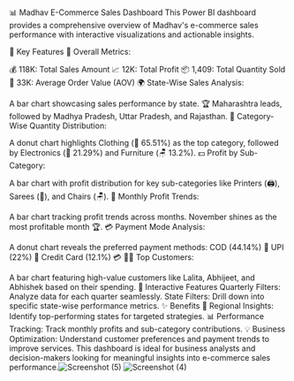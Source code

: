 📊 Madhav E-Commerce Sales Dashboard
This Power BI dashboard provides a comprehensive overview of Madhav's e-commerce sales performance with interactive visualizations and actionable insights.

🔑 Key Features
🚀 Overall Metrics:

💰 118K: Total Sales Amount
📈 12K: Total Profit
📦 1,409: Total Quantity Sold
🛒 33K: Average Order Value (AOV)
🌍 State-Wise Sales Analysis:

A bar chart showcasing sales performance by state.
🏆 Maharashtra leads, followed by Madhya Pradesh, Uttar Pradesh, and Rajasthan.
📂 Category-Wise Quantity Distribution:

A donut chart highlights Clothing (👗 65.51%) as the top category, followed by Electronics (📱 21.29%) and Furniture (🪑 13.2%).
💵 Profit by Sub-Category:

A bar chart with profit distribution for key sub-categories like Printers (🖨️), Sarees (👚), and Chairs (🪑).
📅 Monthly Profit Trends:

A bar chart tracking profit trends across months.
November shines as the most profitable month 🏆.
💳 Payment Mode Analysis:

A donut chart reveals the preferred payment methods:
COD (44.14%) 🚚
UPI (22%) 📲
Credit Card (12.1%) 💳
🙋‍♂️ Top Customers:

A bar chart featuring high-value customers like Lalita, Abhijeet, and Abhishek based on their spending.
🎯 Interactive Features
Quarterly Filters: Analyze data for each quarter seamlessly.
State Filters: Drill down into specific state-wise performance metrics.
✨ Benefits
📍 Regional Insights: Identify top-performing states for targeted strategies.
📊 Performance Tracking: Track monthly profits and sub-category contributions.
💡 Business Optimization: Understand customer preferences and payment trends to improve services.
This dashboard is ideal for business analysts and decision-makers looking for meaningful insights into e-commerce sales performance.![Screenshot (5)](https://github.com/user-attachments/assets/50a9896b-18a0-4ee6-9cc0-17d6b6f13c11)
![Screenshot (4)](https://github.com/user-attachments/assets/65ea6604-469c-4abb-86bb-8df9b17d5063)


